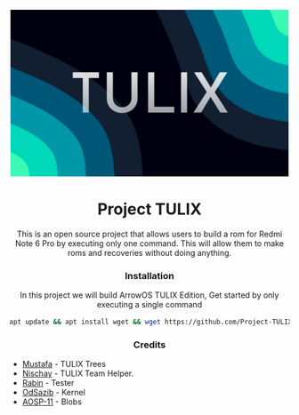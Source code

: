 <p align="center">
  <img width="500" src="TULIX.png" alt="TULIX">
</p>

<h1 align="center">Project TULIX</h1>

<p align="center">This is an open source project that allows users to build a rom for Redmi Note 6 Pro by executing only one command. This will allow them to make roms and recoveries without doing anything.</p>

<h3 align="center">Installation</h3>

<p align="center">In this project we will build ArrowOS TULIX Edition, Get started by only executing a single command</p>

```bash
apt update && apt install wget && wget https://github.com/Project-TULIX/ArrowOS/Arrow.sh && bash InstallTools.sh
```

<h3 align="center">Credits</h3>

- <a href="https://github.com/Muti605">Mustafa</a> - TULIX Trees
- <a href="https://github.com/IceBreaker2451">Nischay</a> - TULIX Team Helper.
- <a href="https://github.com/rabin-tech">Rabin</a> - Tester
- <a href="https://github.com/OdSazib">OdSazib</a> - Kernel
- <a href="https://github.com/AOSP-11">AOSP-11</a> - Blobs

